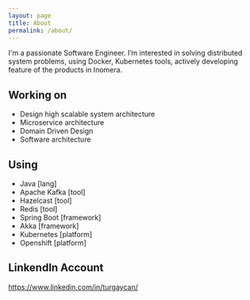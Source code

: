 ```yaml
---
layout: page
title: About
permalink: /about/
---
```


I'm a passionate Software Engineer. I’m interested in solving distributed system problems, using Docker, Kubernetes tools, actively developing feature of the products in Inomera.

## Working on

- Design high scalable system architecture
- Microservice architecture
- Domain Driven Design
- Software architecture
## Using 
- Java [lang]
- Apache Kafka [tool]
- Hazelcast [tool]
- Redis [tool]
- Spring Boot [framework]
- Akka [framework]
- Kubernetes [platform]
- Openshift [platform]

## LinkendIn Account 

https://www.linkedin.com/in/turgaycan/
